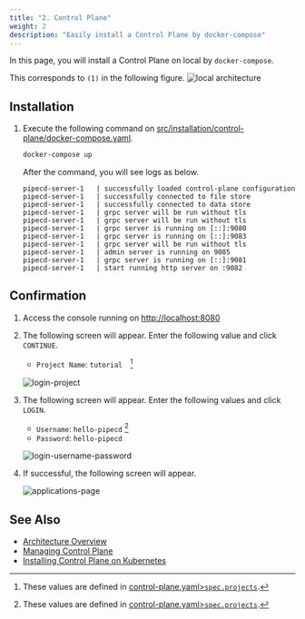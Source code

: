 ```yaml
---
title: "2. Control Plane"
weight: 2
description: "Easily install a Control Plane by docker-compose"
---
```


In this page, you will install a Control Plane on local by `docker-compose`.

This corresponds to `(1)` in the following figure.
![local architecture](/images/architecture.png)


## Installation

1. Execute the following command on [src/installation/control-plane/docker-compose.yaml](https://github.com/ca-dp/pipecd-tutorial/blob/main/src/installation/control-plane/docker-compose.yaml).
    ```sh
    docker-compose up
    ```

    After the command, you will see logs as below.
    ```log
    pipecd-server-1   | successfully loaded control-plane configuration
    pipecd-server-1   | successfully connected to file store
    pipecd-server-1   | successfully connected to data store
    pipecd-server-1   | grpc server will be run without tls
    pipecd-server-1   | grpc server will be run without tls
    pipecd-server-1   | grpc server is running on [::]:9080
    pipecd-server-1   | grpc server is running on [::]:9083
    pipecd-server-1   | grpc server will be run without tls
    pipecd-server-1   | admin server is running on 9085
    pipecd-server-1   | grpc server is running on [::]:9081
    pipecd-server-1   | start running http server on :9082
    ```

## Confirmation

1. Access the console running on [http://localhost:8080](http://localhost:8080)
2. The following screen will appear. Enter the following value and click `CONTINUE`.
   - `Project Name`: `tutorial`　[^1]

    ![login-project](/images/installation/login1.png)

3. The following screen will appear. Enter the following values and click `LOGIN`.
   - `Username`: `hello-pipecd` [^1]
   - `Password`: `hello-pipecd`

    ![login-username-password](/images/installation/login2.png)

4. If successful, the following screen will appear.

    ![applications-page](/images/installation/applications.png)

[^1]: These values are defined in [control-plane.yaml>`spec.projects`](https://github.com/ca-dp/pipecd-tutorial/blob/main/src/installation/control-plane/volume/pipecd-config/control-plane.yaml).

## See Also

- [Architecture Overview](https://pipecd.dev/docs/user-guide/managing-controlplane/architecture-overview/)
- [Managing Control Plane](https://pipecd.dev/docs/user-guide/managing-controlplane/)
- [Installing Control Plane on Kubernetes](https://pipecd.dev/docs/installation/install-control-plane/installing-controlplane-on-k8s/)